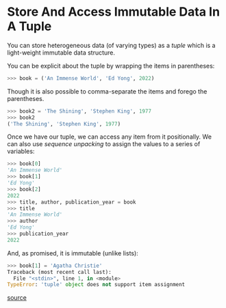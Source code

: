 # Store And Access Immutable Data In A Tuple

You can store heterogeneous data (of varying types) as a _tuple_ which is a
light-weight immutable data structure.

You can be explicit about the tuple by wrapping the items in parentheses:

```python
>>> book = ('An Immense World', 'Ed Yong', 2022)
```

Though it is also possible to comma-separate the items and forego the
parentheses.

```python
>>> book2 = 'The Shining', 'Stephen King', 1977
>>> book2
('The Shining', 'Stephen King', 1977)
```

Once we have our tuple, we can access any item from it positionally. We can
also use _sequence unpacking_ to assign the values to a series of variables:

```python
>>> book[0]
'An Immense World'
>>> book[1]
'Ed Yong'
>>> book[2]
2022
>>> title, author, publication_year = book
>>> title
'An Immense World'
>>> author
'Ed Yong'
>>> publication_year
2022
```

And, as promised, it is immutable (unlike lists):

```python
>>> book[1] = 'Agatha Christie'
Traceback (most recent call last):
  File "<stdin>", line 1, in <module>
TypeError: 'tuple' object does not support item assignment
```

[source](https://docs.python.org/3/tutorial/datastructures.html#tuples-and-sequences)
